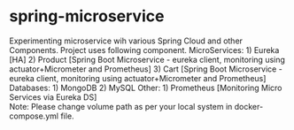 # spring-microservice
Experimenting microservice wih various Spring Cloud and other Components.
Project uses following component.
  MicroServices:
    1) Eureka [HA]
    2) Product [Spring Boot Microservice - eureka client, monitoring using actuator+Micrometer and Prometheus]
    3) Cart [Spring Boot Microservice - eureka client, monitoring using actuator+Micrometer and Prometheus]
  Databases:
    1) MongoDB
    2) MySQL
  Other:
    1) Prometheus [Monitoring Micro Services via Eureka DS]    
Note: Please change volume path as per your local system in docker-compose.yml file.
